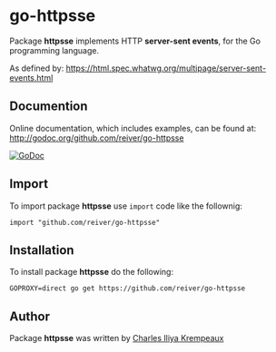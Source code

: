 # go-httpsse

Package **httpsse** implements HTTP **server-sent events**, for the Go programming language.

As defined by:
https://html.spec.whatwg.org/multipage/server-sent-events.html

## Documention

Online documentation, which includes examples, can be found at: http://godoc.org/github.com/reiver/go-httpsse

[![GoDoc](https://godoc.org/github.com/reiver/go-httpsse?status.svg)](https://godoc.org/github.com/reiver/go-httpsse)

## Import

To import package **httpsse** use `import` code like the follownig:
```
import "github.com/reiver/go-httpsse"
```

## Installation

To install package **httpsse** do the following:
```
GOPROXY=direct go get https://github.com/reiver/go-httpsse
```

## Author

Package **httpsse** was written by [Charles Iliya Krempeaux](http://reiver.link)
